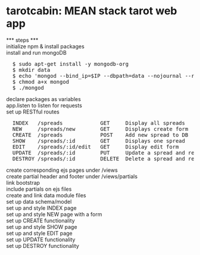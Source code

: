 # tarotcabin: MEAN stack tarot web app<br>

*** steps ***<br>
initialize npm & install packages<br>
install and run mongoDB<br>
<pre>
  $ sudo apt-get install -y mongodb-org
  $ mkdir data
  $ echo 'mongod --bind_ip=$IP --dbpath=data --nojournal --rest "$@"' > mongod
  $ chmod a+x mongod
  $ ./mongod
</pre>
declare packages as variables<br>
app.listen to listen for requests<br>
set up RESTful routes<br>
<pre>
  INDEX   /spreads            GET     Display all spreads           Spread.find()
  NEW     /spreads/new        GET     Displays create form          N/A
  CREATE  /spreads            POST    Add new spread to DB          Spread.create()
  SHOW    /spreads/:id        GET     Displays one spread           Spread.findById()
  EDIT    /spreads/:id/edit   GET     Display edit form             Spread.findById()
  UPDATE  /spreads/:id        PUT     Update a spread and redirect  Spread.findByIdAndUpdate()
  DESTROY /spreads/:id        DELETE  Delete a spread and redirect  Spread.findByIdAndDelete()
</pre>
create corresponding ejs pages under /views<br>
create partial header and footer under /views/partials<br>
link bootstrap<br>
include partials on ejs files<br>
create and link data module files<br>
set up data schema/model<br>
set up and style INDEX page<br>
set up and style NEW page with a form<br>
set up CREATE functionality<br>
set up and style SHOW page<br>
set up and style EDIT page<br>
set up UPDATE functionality<br>
set up DESTROY functionality<br>

